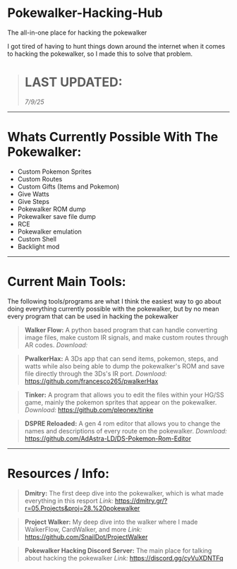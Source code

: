 # Pokewalker-Hacking-Hub
The all-in-one place for hacking the pokewalker

I got tired of having to hunt things down around the internet when it comes to hacking the pokewalker, so I made this to solve that problem.

> # LAST UPDATED: 
> *7/9/25*

---------------------------
# Whats Currently Possible With The Pokewalker:
- Custom Pokemon Sprites
- Custom Routes
- Custom Gifts (Items and Pokemon)
- Give Watts
- Give Steps
- Pokewalker ROM dump
- Pokewalker save file dump
- RCE
- Pokewalker emulation
- Custom Shell
- Backlight mod

-------------------------
# Current Main Tools:
The following tools/programs are what I think the easiest way to go about doing everything currently possible with the pokewalker, but by no mean every program that can be used in hacking the pokewalker

> **Walker Flow:** A python based program that can handle converting image files, make custom IR signals, and make custom routes through AR codes.
> *Download:*

> **PwalkerHax:** A 3Ds app that can send items, pokemon, steps, and watts while also being able to dump the pokewalker's ROM and save file directly through the 3Ds's IR port.
> *Download:* https://github.com/francesco265/pwalkerHax

> **Tinker:** A program that allows you to edit the files within your HG/SS game, mainly the pokemon sprites that appear on the pokewalker.
> *Download:* https://github.com/pleonex/tinke

> **DSPRE Reloaded:** A gen 4 rom editor that allows you to change the names and descriptions of every route on the pokewalker.
> *Download:* https://github.com/AdAstra-LD/DS-Pokemon-Rom-Editor

-------------------------
# Resources / Info:
> **Dmitry:** The first deep dive into the pokewalker, which is what made everything in this resport
> *Link:* https://dmitry.gr/?r=05.Projects&proj=28.%20pokewalker

> **Project Walker:** My deep dive into the walker where I made WalkerFlow, CardWalker, and more
> *Link:* https://github.com/SnailDot/ProjectWalker

> **Pokewalker Hacking Discord Server:** The main place for talking about hacking the pokewalker
> *Link:* https://discord.gg/cyVuXDNTFq
